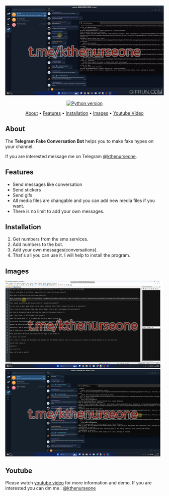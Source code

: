 <p align="center"><a href="https://youtu.be/C7k-6_OH5uM" target="_blank"><img src="https://raw.githubusercontent.com/kthenurseone/telegram_conversation_bot/main/conversation_bot.gif"></a></p>

<p align="center">
    <a href="https://www.python.org/downloads/release/python-380/"><img src="https://img.shields.io/badge/python-3.8-blue.svg?style=plastic" alt="Python version"></a>
</p>

<p align="center">
  <a href="#about">About</a>
  •
  <a href="#features">Features</a>
  •
  <a href="#installation">Installation</a>
  •
  <a href="#images">Images</a>
  •
  <a href="#youtube">Youtube Video</a>
</p>

## About
The **Telegram Fake Conversation Bot** helps you to make fake hypes on your channel.

If you are interested message me on Telegram [@kthenurseone](https://t.me/kthenurseone). 

## Features
- Send messages like conversation
- Send stickers
- Send gifs
- All media files are changable and you can add new media files if you want.
- There is no limit to add your own messages.



## Installation
1) Get numbers from the sms services.
2) Add numbers to the bot.
3) Add your own messages(conversations).
4) That's all you can use it.
I will help to install the program.


## Images
![Telegram Message Bot](https://github.com/kthenurseone/telegram_conversation_bot/blob/main/1.png?raw=true)
![Telegram Message Bot](https://github.com/kthenurseone/telegram_conversation_bot/blob/main/2.png?raw=true)



## Youtube
Please watch [youtube video](https://youtu.be/Oj1k_cRfv2M) for more information and demo. If you are interested you can dm me : [@kthenurseone](https://t.me/kthenurseone)
